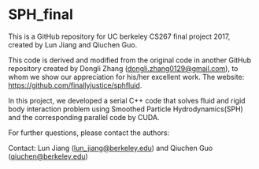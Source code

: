 # SPH_final

This is a GitHub repository for UC berkeley CS267 final project 2017, created by Lun Jiang and Qiuchen Guo. 

This code is derived and modified from the original code in another GitHub repository created by Dongli Zhang (dongli.zhang0129@gmail.com), to whom we show our appreciation for his/her excellent work.
The website: https://github.com/finallyjustice/sphfluid.

In this project, we developed a serial C++ code that solves fluid and rigid body interaction problem using Smoothed Particle Hydrodynamics(SPH) and the corresponding parallel code by CUDA.

For further questions, please contact the authors:

Contact: Lun Jiang (lun_jiang@berkeley.edu) and Qiuchen Guo (qiuchen@berkeley.edu)

